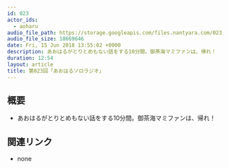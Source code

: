 ```yaml
---
id: 023
actor_ids:
  - aoharu
audio_file_path: https://storage.googleapis.com/files.nantyara.com/023.mp3
audio_file_size: 18669646
date: Fri, 15 Jun 2018 13:55:02 +0000
description: あおはるがとりとめもない話をする10分間。御茶海マミファンは、帰れ！
duration: 12:54
layout: article
title: 第023回「あおはるソロラジオ」
---
```

## 概要

* あおはるがとりとめもない話をする10分間。御茶海マミファンは、帰れ！

## 関連リンク

* none
